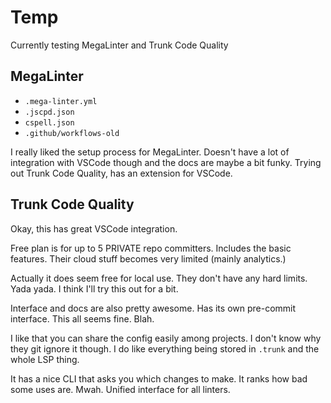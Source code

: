 # Temp

Currently testing MegaLinter and Trunk Code Quality

## MegaLinter

- `.mega-linter.yml`
- `.jscpd.json`
- `cspell.json`
- `.github/workflows-old`

I really liked the setup process for MegaLinter. Doesn't have a lot of integration with VSCode though and the docs are maybe a bit funky. Trying out Trunk Code Quality, has an extension for VSCode.

## Trunk Code Quality

Okay, this has great VSCode integration.

Free plan is for up to 5 PRIVATE repo committers. Includes the basic features. Their cloud stuff becomes very limited (mainly analytics.)

Actually it does seem free for local use. They don't have any hard limits. Yada yada. I think I'll try this out for a bit.

Interface and docs are also pretty awesome. Has its own pre-commit interface. This all seems fine. Blah.

I like that you can share the config easily among projects. I don't know why they git ignore it though. I do like everything being stored in `.trunk` and the whole LSP thing.

It has a nice CLI that asks you which changes to make. It ranks how bad some uses are. Mwah. Unified interface for all linters.
